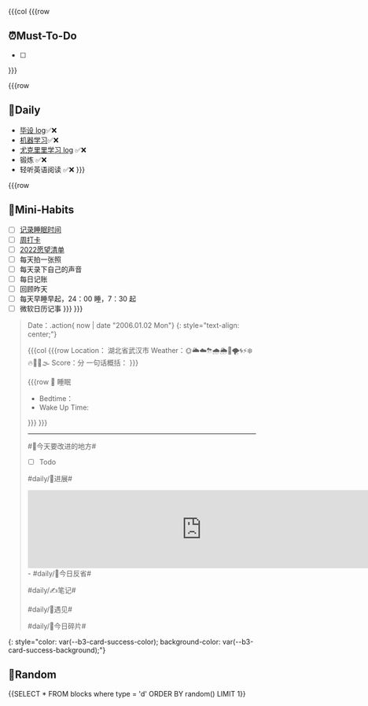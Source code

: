 

{{{col
{{{row
## ⏰Must-To-Do
* [ ] 


}}}


{{{row
## 📅Daily
* [毕设 log](siyuan://blocks/20210919001311-p1k7szh)✅❌
* [机器学习](siyuan://blocks/20211209095617-lyf3j1n)✅❌
* [尤克里里学习 log](siyuan://blocks/20211106124402-1wwcpb9) ✅❌
* 锻炼 ✅❌
* 轻听英语阅读 ✅❌
}}}


{{{row
## 🐣Mini-Habits
* [ ] [记录睡眠时间](siyuan://blocks/20210827100508-3mkmbeu)
* [ ] [周打卡](siyuan://blocks/20210830231007-w7cvvku)
* [ ] [2022愿望清单](siyuan://blocks/20220107150030-vrjys3w)
* [ ] 每天拍一张照
* [ ] 每天录下自己的声音
* [ ] 每日记账
* [ ] 回顾昨天
* [ ] 每天早睡早起，24：00 睡，7：30 起
* [ ] 微软日历记事
}}}
}}}

> Date：.action{ now | date "2006.01.02 Mon"}
> {: style="text-align: center;"}
>
> {{{col
> {{{row
> Location： 湖北省武汉市
> Weather：🌞🌥☁️⛈🌧🌦🌈🌪🌀⚡❄️🔥🥶🌊🌫
> Score：分
> 一句话概括：
> }}}
>
> {{{row
> 🛌 睡眠
> * Bedtime：
> * Wake Up Time: 
>
> }}}
> }}}
> 
> ---
> #📅今天要改进的地方#
> 
> * [ ] Todo
> 
> #daily/🚀️进展#
> <iframe src="http://127.0.0.1:6806/widgets/Clock-Pac" data-src="http://127.0.0.1:6806/widgets/Clock-Pac" data-subtype="widget" border="0" frameborder="no" framespacing="0" allowfullscreen="true" style="width: 705px; height: 159px;"></iframe>
> - 
> #daily/🧠今日反省#
> 
> #daily/✍笔记#
>
> #daily/💌遇见#
> 
> #daily/📸今日碎片#
> 
{: style="color: var(--b3-card-success-color); background-color: var(--b3-card-success-background);"}


## 🎲Random

{{SELECT * FROM blocks where type = 'd' ORDER BY random() LIMIT 1}}